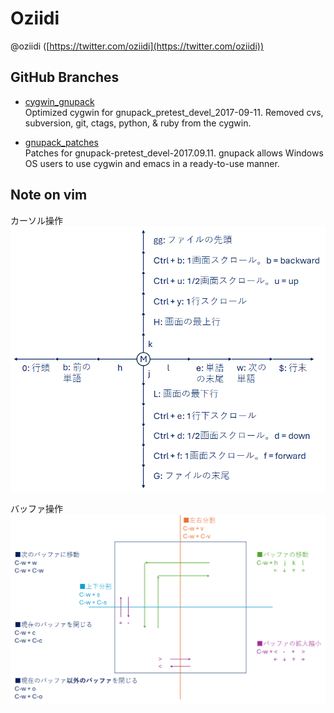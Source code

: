 
# Oziidi
@oziidi ([https://twitter.com/oziidi](https://twitter.com/oziidi))

## GitHub Branches

* [cygwin_gnupack](https://github.com/oziidi/cygwin_gnupack)<br>
  Optimized cygwin for gnupack_pretest_devel_2017-09-11. Removed cvs, subversion, git, ctags, python, & ruby from the cygwin.

* [gnupack_patches](https://github.com/oziidi/gnupack_patches)<br>
  Patches for gnupack-pretest_devel-2017.09.11. gnupack allows Windows OS users to use cygwin and emacs in a ready-to-use manner.

## Note on vim

カーソル操作  
![vim cursor operation](image/vim_cursor.png)
<br>

バッファ操作  
![vim buffer operation](image/vim_buffer.png)
<br>
